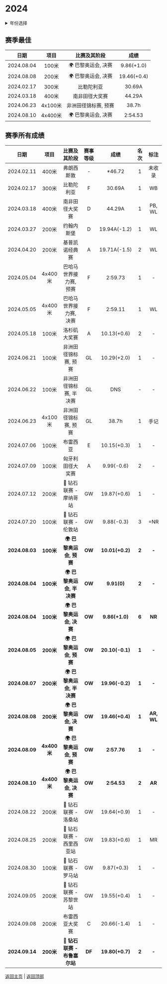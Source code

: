 # 2024

<details>
<summary>年份选择</summary>

- [2024](./2024.md)

- [2023](./2023.md)

- [2022](./2022.md)

- [2021](./2021.md)

- [2020](./2020.md)

- [2019](./2019.md)

</details>

## 赛季最佳

|    日期    |  项目   |          比赛及其阶段           |    成绩     |
| :--------: | :-----: | :-----------------------------: | :---------: |
| 2024.08.04 |  100米  | :earth_africa: 巴黎奥运会, 决赛 | 9.86(+1.0)  |
| 2024.08.08 |  200米  | :earth_africa: 巴黎奥运会, 决赛 | 19.46(+0.4) |
| 2024.02.17 |  300米  |           比勒陀利亚            |   30.69A    |
| 2024.03.18 |  400米  |         南非田径大奖赛          |   44.29A    |
| 2024.06.23 | 4x100米 |      非洲田径锦标赛, 预赛       |    38.7h    |
| 2024.08.10 | 4x400米 | :earth_africa: 巴黎奥运会, 决赛 |   2:54.53   |

## 赛季所有成绩

|      日期      |    项目     |                        比赛及其阶段                         | 赛事等级 |      成绩       | 名次  |    标注    |
| :------------: | :---------: | :---------------------------------------------------------: | :------: | :-------------: | :---: | :--------: |
|   2024.02.11   |    400米    |                         弗朗西斯敦                          |    -     |     *46.72      |   1   |   未收录   |
|   2024.02.17   |    300米    |                         比勒陀利亚                          |    F     |     30.69A      |   1   |     WB     |
|   2024.03.18   |    400米    |                       南非田径大奖赛                        |    D     |     44.29A      |   1   |   PB, WL   |
|   2024.03.27   |    200米    |                         约翰内斯堡                          |    D     |  19.94A(-1.2)   |   1   |     WL     |
|   2024.04.20   |    200米    |                       基普凯诺经典赛                        |    A     |  19.71A(-1.5)   |   2   |     WL     |
|   2024.05.04   |   4x400米   |                   巴哈马世界接力赛, 预赛                    |    F     |     2:59.73     |   1   |     -      |
|   2024.05.05   |   4x400米   |                   巴哈马世界接力赛, 决赛                    |    F     |     2:59.11     |   1   |     WL     |
|   2024.05.18   |    100米    |                        洛杉矶大奖赛                         |    A     |   10.13(+0.6)   |   2   |     -      |
|   2024.06.21   |    100米    |                    非洲田径锦标赛, 预赛                     |    GL    |   10.29(+2.0)   |   1   |     -      |
|   2024.06.22   |    100米    |                   非洲田径锦标赛, 半决赛                    |    GL    |       DNS       |   -   |     -      |
|   2024.06.23   |   4x100米   |                    非洲田径锦标赛, 预赛                     |    GL    |      38.7h      |   1   |    手记    |
|   2024.07.06   |    100米    |                          布雷西亚                           |    E     |   10.15(+0.3)   |   1   |     -      |
|   2024.07.09   |    100米    |                      匈牙利田径大奖赛                       |    A     |   9.99(-0.6)    |   2   |     -      |
|   2024.07.12   |    200米    |    :diamond_shape_with_a_dot_inside: 钻石联赛 - 摩纳哥站    |    GW    |   19.87(+0.6)   |   1   |     -      |
|   2024.07.20   |    100米    |     :diamond_shape_with_a_dot_inside: 钻石联赛 - 伦敦站     |    GW    |   9.88(-0.3)    |   3   |    =NR     |
| **2024.08.03** |  **100米**  |             **:earth_africa: 巴黎奥运会, 预赛**             |  **OW**  | **10.01(+0.2)** | **2** |   **-**    |
| **2024.08.04** |  **100米**  |            **:earth_africa: 巴黎奥运会, 半决赛**            |  **OW**  |   **9.91(0)**   | **2** |   **-**    |
| **2024.08.04** |  **100米**  |             **:earth_africa: 巴黎奥运会, 决赛**             |  **OW**  | **9.86(+1.0)**  | **6** |   **NR**   |
| **2024.08.05** |  **200米**  |             **:earth_africa: 巴黎奥运会, 预赛**             |  **OW**  | **20.10(-0.1)** | **1** |   **-**    |
| **2024.08.07** |  **200米**  |            **:earth_africa: 巴黎奥运会, 半决赛**            |  **OW**  | **19.96(-0.2)** | **1** |   **-**    |
| **2024.08.08** |  **200米**  |             **:earth_africa: 巴黎奥运会, 决赛**             |  **OW**  | **19.46(+0.4)** | **1** | **AR, WL** |
| **2024.08.09** | **4x400米** |             **:earth_africa: 巴黎奥运会, 预赛**             |  **OW**  |   **2:57.76**   | **1** |   **-**    |
| **2024.08.10** | **4x400米** |             **:earth_africa: 巴黎奥运会, 决赛**             |  **OW**  |   **2:54.53**   | **2** |   **AR**   |
|   2024.08.22   |    200米    |     :diamond_shape_with_a_dot_inside: 钻石联赛 - 洛桑站     |    GW    |   19.64(+0.9)   |   1   |     -      |
|   2024.08.25   |    200米    |   :diamond_shape_with_a_dot_inside: 钻石联赛 - 西里西亚站   |    GW    |   19.83(+0.6)   |   1   |     MR     |
|   2024.08.30   |    100米    |     :diamond_shape_with_a_dot_inside: 钻石联赛 - 罗马站     |    GW    |   9.87(+0.3)    |   1   |     -      |
|   2024.09.05   |    200米    |    :diamond_shape_with_a_dot_inside: 钻石联赛 - 苏黎世站    |    GW    |   19.55(+0.4)   |   1   |     -      |
|   2024.09.08   |    200米    |                       布雷西亚大奖赛                        |    C     |   20.66(-1.4)   |   1   |     -      |
| **2024.09.14** |  **200米**  | **:diamond_shape_with_a_dot_inside: 钻石联赛 - 布鲁塞尔站** |  **DF**  | **19.80(+0.7)** | **2** |   **-**    |

[返回主页](../Profile.md) | [返回顶部](#2024)
